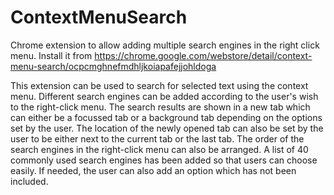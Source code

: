ContextMenuSearch
=================

Chrome extension to allow
	adding multiple search engines in the right click menu.
  Install it from
https://chrome.google.com/webstore/detail/context-menu-search/ocpcmghnefmdhljkoiapafejjohldoga

This extension can be used to search for selected text using the context menu.
Different search engines can be added according to the user's wish to the right-click menu.
The search results are shown in a new tab
 which can either be a focussed tab or a background tab
 depending on the options set by the user.
 The location of the newly opened tab
  can also be set by the user to be either
   next to the current tab or the last tab.
The order of the search engines
 in the right-click menu can also be arranged.
A list of 40 commonly used search engines
 has been added so that users can choose easily.
If needed, the user can also
 add an option which has not been included.
